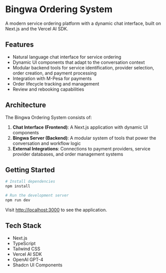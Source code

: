 # Bingwa Ordering System

A modern service ordering platform with a dynamic chat interface, built on Next.js and the Vercel AI SDK.

## Features

- Natural language chat interface for service ordering
- Dynamic UI components that adapt to the conversation context
- Modular backend tools for service identification, provider selection, order creation, and payment processing
- Integration with M-Pesa for payments
- Order lifecycle tracking and management
- Review and rebooking capabilities

## Architecture

The Bingwa Ordering System consists of:

1. **Chat Interface (Frontend)**: A Next.js application with dynamic UI components
2. **Bingwa Server (Backend)**: A modular system of tools that power the conversation and workflow logic
3. **External Integrations**: Connections to payment providers, service provider databases, and order management systems

## Getting Started

```bash
# Install dependencies
npm install

# Run the development server
npm run dev
```

Visit [http://localhost:3000](http://localhost:3000) to see the application.

## Tech Stack

- Next.js
- TypeScript
- Tailwind CSS
- Vercel AI SDK
- OpenAI GPT-4
- Shadcn UI Components
